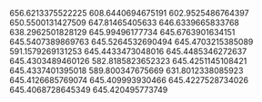 656.6213375522225
608.6440694675191
602.9525486764397
650.5500131427509
647.81465405633
646.6339665833768
638.2962501828129
645.99496177734
645.6763901634151
645.5407389869763
645.5264532690494
645.4703215385089
591.1579269131253
645.4433473048016
645.4485346272637
645.4303489460126
582.8185823652323
645.4251145108421
645.4337401395018
589.800347675669
631.8012338085923
645.4126685769074
645.409993930466
645.4227528734026
645.4068728645349
645.420495773749